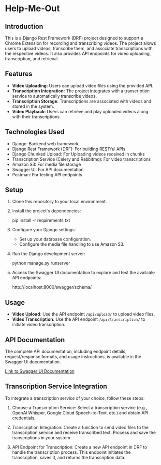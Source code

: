 
# Help-Me-Out

## Introduction

This is a Django Rest Framework (DRF) project designed to support a Chrome Extension for recording and transcribing videos. The project allows users to upload videos, transcribe them, and associate transcriptions with the respective videos. It also provides API endpoints for video uploading, transcription, and retrieval.

## Features

- **Video Uploading:** Users can upload video files using the provided API.
- **Transcription Integration:** The project integrates with a transcription service to automatically transcribe videos.
- **Transcription Storage:** Transcriptions are associated with videos and stored in the system.
- **Video Playback:** Users can retrieve and play uploaded videos along with their transcriptions.

## Technologies Used

- Django: Backend web framework
- Django Rest Framework (DRF): For building RESTful APIs
- Django Chunked Upload: For Uploading videos received in chunks
- Transcription Service (Celery and Rabbitmq): For video transcriptions
- Amazon S3: For media file storage
- Swagger UI: For API documentation
- Postman: For testing API endpoints

## Setup

1. Clone this repository to your local environment.

2. Install the project's dependencies:

   pip install -r requirements.txt
   

3. Configure your Django settings:
   - Set up your database configuration.
   - Configure the media file handling to use Amazon S3.

4. Run the Django development server:
   
   python manage.py runserver


5. Access the Swagger UI documentation to explore and test the available API endpoints:

   http://localhost:8000/swagger/schema/


## Usage

- **Video Upload:** Use the API endpoint `/api/upload/` to upload video files.
- **Video Transcription:** Use the API endpoint `/api/transcription/` to initiate video transcription.

## API Documentation

The complete API documentation, including endpoint details, request/response formats, and usage instructions, is available in the Swagger UI documentation.

[Link to Swagger UI Documentation](https://help-me-out-api.onrender.com/swagger/schema/)

## Transcription Service Integration

To integrate a transcription service of your choice, follow these steps:

1. Choose a Transcription Service: Select a transcription service (e.g., OpenAI Whisper, Google Cloud Speech-to-Text, etc.) and obtain API credentials.

2. Transcription Integration: Create a function to send video files to the transcription service and receive transcribed text. Process and save the transcriptions in your system.

3. API Endpoint for Transcription: Create a new API endpoint in DRF to handle the transcription process. This endpoint initiates the transcription, saves it, and returns the transcription data.

